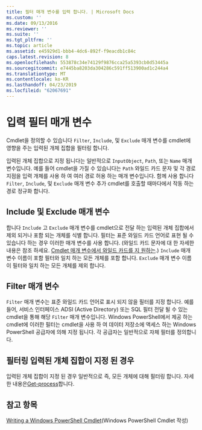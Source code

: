 ```yaml
---
title: 필터 매개 변수를 입력 합니다. | Microsoft Docs
ms.custom: ''
ms.date: 09/13/2016
ms.reviewer: ''
ms.suite: ''
ms.tgt_pltfrm: ''
ms.topic: article
ms.assetid: e45929d1-bbb4-4dc6-892f-f9eacdb1c84c
caps.latest.revision: 8
ms.openlocfilehash: 553878c34e74129f9876cca25a5393cb0d53445a
ms.sourcegitcommit: e7445ba8203da304286c591ff513900ad1c244a4
ms.translationtype: MT
ms.contentlocale: ko-KR
ms.lasthandoff: 04/23/2019
ms.locfileid: "62067691"
---
```

# <a name="input-filter-parameters"></a>입력 필터 매개 변수

Cmdlet을 정의할 수 있습니다 `Filter`, `Include`, 및 `Exclude` 매개 변수를 cmdlet에 영향을 주는 입력된 개체 집합을 필터링 합니다.

입력된 개체 집합으로 지정 됩니다는 일반적으로 `InputObject`, `Path`, 또는 `Name` 매개 변수입니다. 예를 들어 cmdlet을 가질 수 있습니다는 `Path` 와일드 카드 문자 및 각 경로 지점을 입력 개체를 사용 하 여 여러 경로 허용 하는 매개 변수입니다. 함께 사용 합니다 `Filter`, `Include`, 및 `Exclude` 매개 변수 추가 cmdlet를 호출할 때마다에서 작동 하는 경로 정규화 합니다.

## <a name="include-and-exclude-parameters"></a>Include 및 Exclude 매개 변수

합니다 `Include` 고 `Exclude` 매개 변수를 cmdlet으로 전달 하는 입력된 개체 집합에서 제외 되거나 포함 되는 개체를 식별 합니다. 필터는 표준 와일드 카드 언어로 표현 될 수 있습니다 하는 경우 이러한 매개 변수를 사용 합니다. (와일드 카드 문자에 대 한 자세한 내용은 참조 하세요. [Cmdlet 매개 변수에서 와일드 카드를 지 원하는](./supporting-wildcard-characters-in-cmdlet-parameters.md).) `Include` 매개 변수 이름이 포함 필터와 일치 하는 모든 개체를 포함 합니다. `Exclude` 매개 변수 이름이 필터와 일치 하는 모든 개체를 제외 합니다.

## <a name="filter-parameter"></a>Filter 매개 변수

`Filter` 매개 변수는 표준 와일드 카드 언어로 표시 되지 않을 필터를 지정 합니다. 예를 들어, 서비스 인터페이스 ADSI (Active Directory) 또는 SQL 필터 전달 될 수 있는 cmdlet을 통해 해당 `Filter` 매개 변수입니다. Windows PowerShell에서 제공 하는 cmdlet에 이러한 필터는 cmdlet을 사용 하 여 데이터 저장소에 액세스 하는 Windows PowerShell 공급자에 의해 지정 됩니다. 각 공급자는 일반적으로 자체 필터를 정의합니다.

## <a name="filtering-if-no-set-of-input-objects-is-specified"></a>필터링 입력된 개체 집합이 지정 된 경우

입력된 개체 집합이 지정 된 경우 일반적으로 즉, 모든 개체에 대해 필터링 합니다. 자세한 내용은[Get-process](/powershell/module/Microsoft.PowerShell.Management/Get-Process)합니다.

## <a name="see-also"></a>참고 항목

[Writing a Windows PowerShell Cmdlet](./writing-a-windows-powershell-cmdlet.md)(Windows PowerShell Cmdlet 작성)